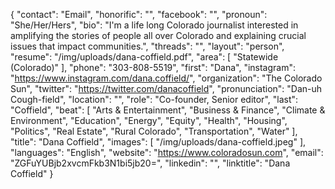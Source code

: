 {
  "contact": "Email",
  "honorific": "",
  "facebook": "",
  "pronoun": "She/Her/Hers",
  "bio": "I'm a life long Colorado journalist interested in amplifying the stories of people all over Colorado and explaining crucial issues that impact communities.",
  "threads": "",
  "layout": "person",
  "resume": "/img/uploads/dana-coffield.pdf",
  "area": [
    "Statewide (Colorado)"
  ],
  "phone": "303-808-5519",
  "first": "Dana",
  "instagram": "https://www.instagram.com/dana.coffield/",
  "organization": "The Colorado Sun",
  "twitter": "https://twitter.com/danacoffield",
  "pronunciation": "Dan-uh Cough-field",
  "location": "",
  "role": "Co-founder, Senior editor",
  "last": "Coffield",
  "beat": [
    "Arts & Entertainment",
    "Business & Finance",
    "Climate & Environment",
    "Education",
    "Energy",
    "Equity",
    "Health",
    "Housing",
    "Politics",
    "Real Estate",
    "Rural Colorado",
    "Transportation",
    "Water"
  ],
  "title": "Dana Coffield",
  "images": [
    "/img/uploads/dana-coffield.jpeg"
  ],
  "languages": "English",
  "website": "https://www.coloradosun.com",
  "email": "ZGFuYUBjb2xvcmFkb3N1bi5jb20=",
  "linkedin": "",
  "linktitle": "Dana Coffield"
}
